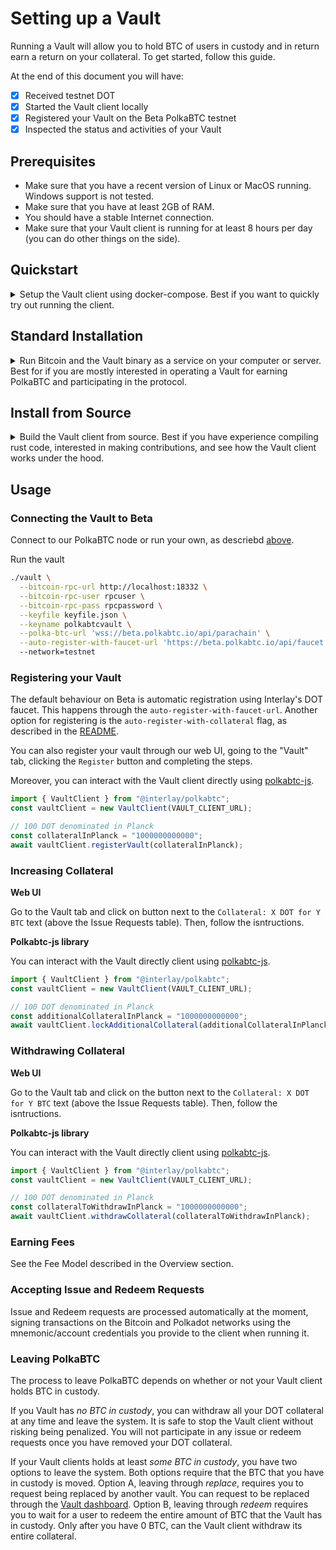 # Setting up a Vault

Running a Vault will allow you to hold BTC of users in custody and in return earn a return on your collateral.
To get started, follow this guide.

At the end of this document you will have:

- [x] Received testnet DOT
- [x] Started the Vault client locally
- [x] Registered your Vault on the Beta PolkaBTC testnet
- [x] Inspected the status and activities of your Vault

## Prerequisites

- Make sure that you have a recent version of Linux or MacOS running. Windows support is not tested.
- Make sure that you have at least 2GB of RAM.
- You should have a stable Internet connection.
- Make sure that your Vault client is running for at least 8 hours per day (you can do other things on the side).

## Quickstart

<details>
<summary>
Setup the Vault client using docker-compose. Best if you want to quickly try out running the client.
</summary>

### 1. Download the docker-compose file to start the Vault client and the Bitcoin node.

```shell
mkdir vault && cd vault
wget https://raw.githubusercontent.com/interlay/polkabtc-clients/0.5.1/vault/docker-compose.yml
```

### 2. Add your Polkadot account to use with your Vault

Add a `keyfile.json` file into that folder that contains the mnemonic of the account you want to use for the vault, e.g.:

```json
{
  "polkabtcvault": "mango inspire guess truly stone husband double exhaust reflect wood soldier steel"
}
```

!> DO NOT use the mnemonic above when running your vault. This publicly available mnemonic can be used by anyone and represents the credentials of a Polkadot account. Any funds deposited at this address will in all likelihood be lost.

You may use [subkey](https://substrate.dev/docs/en/knowledgebase/integrate/subkey) to generate this automatically:

```shell
subkey generate --output-type json | jq '{"polkabtcvault": .secretPhrase}' > keyfile.json
```

### 3. Start the Vault client

You can run the entire Vault client and the Bitcoin node with the following command:

```sh
docker-compose up
```

</details>

## Standard Installation

<details>
<summary>
Run Bitcoin and the Vault binary as a service on your computer or server. Best for if you are mostly interested in operating a Vault for earning PolkaBTC and participating in the protocol.
</summary>

!> This method is currently only supported for Linux.

### 1. Install a local Bitcoin node

Download and install the Bitcoin Core full-node: [https://bitcoin.org/en/full-node](https://bitcoin.org/en/full-node#what-is-a-full-node)

### 2. Start the Bitcoin testnet node

Since the vault does not require a Bitcoin node with all the data and to reduce hardware requirements, you can start Bitcoin with the following [optimizations](https://bitcoin.org/en/full-node#what-is-a-full-node):

```shell
bitcoind -testnet -server -prune=550 -par=1 -maxuploadtarget=200 -blocksonly -rpcuser=rpcuser -rpcpassword=rpcpassword
```

### 3. Install the Vault client

Create a folder for your vault and enter it:

```shell
mkdir vault && cd vault
```

?> _TODO_ Add the link to the binary
Download the vault binary:

```shell
wget https://github.com/interlay/polkabtc-clients/releases/download/0.5.1/vault
```

Make the binary executable:

```shell
chmod +x vault
```

### 4. Add your Polkadot account to use with your Vault

Add a `keyfile.json` file into that folder that contains the mnemonic of the account you want to use for the vault, e.g.:

```json
{
  "polkabtcvault": "mango inspire guess truly stone husband double exhaust reflect wood soldier steel"
}
```

!> DO NOT use the mnemonic above when running your vault. This publicly available mnemonic can be used by anyone and represents the credentials of a Polkadot account. Any funds deposited at this address will in all likelihood be lost.

You may use [subkey](https://substrate.dev/docs/en/knowledgebase/integrate/subkey) to generate this automatically:

```shell
subkey generate --output-type json | jq '{"polkabtcvault": .secretPhrase}' > keyfile.json
```

### 5. Start the Vault client

To start the client, you can connect to our parachain full node:

```shell
./vault \
  --bitcoin-rpc-url http://localhost:18332 \
  --bitcoin-rpc-user rpcuser \
  --bitcoin-rpc-pass rpcpassword \
  --keyfile keyfile.json \
  --keyname polkabtcvault \
  --auto-register-with-faucet-url 'https://beta.polkabtc.io/api/faucet' \
  --polka-btc-url 'wss://beta.polkabtc.io/api/parachain'
  --network=testnet
```

</details>

## Install from Source

<details>
<summary>
Build the Vault client from source. Best if you have experience compiling rust code, interested in making contributions, and see how the Vault client works under the hood.
</summary>

### Follow the instructions in the README

Go to the Vault client [README](https://github.com/interlay/polkabtc-clients/tree/master/vault).

</details>

## Usage

### Connecting the Vault to Beta

Connect to our PolkaBTC node or run your own, as descriebd [above](#_5-start-the-vault-client).

Run the vault

```sh
./vault \
  --bitcoin-rpc-url http://localhost:18332 \
  --bitcoin-rpc-user rpcuser \
  --bitcoin-rpc-pass rpcpassword \
  --keyfile keyfile.json \
  --keyname polkabtcvault \
  --polka-btc-url 'wss://beta.polkabtc.io/api/parachain' \
  --auto-register-with-faucet-url 'https://beta.polkabtc.io/api/faucet'
  --network=testnet
```

### Registering your Vault

The default behaviour on Beta is automatic registration using Interlay's DOT faucet. This happens through the `auto-register-with-faucet-url`. Another option for registering is the `auto-register-with-collateral` flag, as described in the [README](https://github.com/interlay/polkabtc-clients/tree/master/vault).

You can also register your vault through our web UI, going to the "Vault" tab, clicking the `Register` button and completing the steps.

Moreover, you can interact with the Vault client directly using [polkabtc-js](https://github.com/interlay/polkabtc-js).

```js
import { VaultClient } from "@interlay/polkabtc";
const vaultClient = new VaultClient(VAULT_CLIENT_URL);

// 100 DOT denominated in Planck
const collateralInPlanck = "1000000000000";
await vaultClient.registerVault(collateralInPlanck);
```

### Increasing Collateral

**Web UI**

Go to the Vault tab and click on button next to the `Collateral: X DOT for Y BTC` text (above the Issue Requests table). Then, follow the isntructions.

**Polkabtc-js library**

You can interact with the Vault directly client using [polkabtc-js](https://github.com/interlay/polkabtc-js).

```js
import { VaultClient } from "@interlay/polkabtc";
const vaultClient = new VaultClient(VAULT_CLIENT_URL);

// 100 DOT denominated in Planck
const additionalCollateralInPlanck = "1000000000000";
await vaultClient.lockAdditionalCollateral(additionalCollateralInPlanck);
```

### Withdrawing Collateral

**Web UI**

Go to the Vault tab and click on the button next to the `Collateral: X DOT for Y BTC` text (above the Issue Requests table). Then, follow the isntructions.

**Polkabtc-js library**

You can interact with the Vault directly client using [polkabtc-js](https://github.com/interlay/polkabtc-js).

```js
import { VaultClient } from "@interlay/polkabtc";
const vaultClient = new VaultClient(VAULT_CLIENT_URL);

// 100 DOT denominated in Planck
const collateralToWithdrawInPlanck = "1000000000000";
await vaultClient.withdrawCollateral(collateralToWithdrawInPlanck);
```

### Earning Fees

See the Fee Model described in the Overview section.

### Accepting Issue and Redeem Requests

Issue and Redeem requests are processed automatically at the moment, signing transactions on the Bitcoin and Polkadot networks using the mnemonic/account credentials you provide to the client when running it.

### Leaving PolkaBTC

The process to leave PolkaBTC depends on whether or not your Vault client holds BTC in custody.

If you Vault has _no BTC in custody_, you can withdraw all your DOT collateral at any time and leave the system. It is safe to stop the Vault client without risking being penalized. You will not participate in any issue or redeem requests once you have removed your DOT collateral.

If your Vault clients holds at least _some BTC in custody_, you have two options to leave the system. Both options require that the BTC that you have in custody is moved. Option A, leaving through _replace_, requires you to request being replaced by another vault. You can request to be replaced through the [Vault dashboard](https://beta.polkabtc.io/vault). Option B, leaving through _redeem_ requires you to wait for a user to redeem the entire amount of BTC that the Vault has in custody. Only after you have 0 BTC, can the Vault client withdraw its entire collateral.

<!-- ## Advanced

### Key Management

### Running the Vault as a Service

### Restarting the Vault

### Making Changes to the Vault -->
